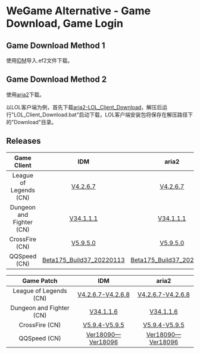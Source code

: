 # WeGame Alternative - Game Download, Game Login

## Game Download Method 1

使用[IDM](https://www.internetdownloadmanager.com/)导入.ef2文件下载。

## Game Download Method 2

使用[aria2](https://aria2.github.io/)下载。

以LOL客户端为例，首先下载[aria2-LOL_Client_Download](https://github.com/DongJiangYue-Team/WeGame-Alternative/releases/tag/LOL_Client_Download_V1.0.0)，解压后运行"LOL_Client_Download.bat"启动下载，LOL客户端安装包将保存在解压路径下的"Download"目录。

## Releases

| Game Client | IDM | aria2 |
| :---: | :---: | :---: | 
| League of Legends (CN) | [V4.2.6.7](https://github.com/DongJiangYue-Team/WeGame-Alternative/releases/tag/LOL_Client_Download_V1.0.0) | [V4.2.6.7](https://github.com/DongJiangYue-Team/WeGame-Alternative/releases/tag/LOL_Client_Download_V1.0.0) |
| Dungeon and Fighter (CN) | [V34.1.1.1](https://github.com/DongJiangYue-Team/WeGame-Alternative/releases/tag/DNF_Client_Download_V1.0.0) | [V34.1.1.1](https://github.com/DongJiangYue-Team/WeGame-Alternative/releases/tag/DNF_Client_Download_V1.0.0) |
| CrossFire (CN) | [V5.9.5.0](https://github.com/DongJiangYue-Team/WeGame-Alternative/releases/tag/CF_Client_Download_V1.0.0) | [V5.9.5.0](https://github.com/DongJiangYue-Team/WeGame-Alternative/releases/tag/CF_Client_Download_V1.0.0) |
| QQSpeed (CN) | [Beta175_Build37_20220113](https://github.com/DongJiangYue-Team/WeGame-Alternative/releases/tag/QQSpeed_Client_Download_V1.0.0) | [Beta175_Build37_20220113](https://github.com/DongJiangYue-Team/WeGame-Alternative/releases/tag/QQSpeed_Client_Download_V1.0.0) |

| Game Patch | IDM | aria2 |
| :---: | :---: | :---: | 
| League of Legends (CN) | [V4.2.6.7-V4.2.6.8](https://github.com/DongJiangYue-Team/WeGame-Alternative/releases/tag/LOL_Patch_Download_V1.0.0) | [V4.2.6.7-V4.2.6.8](https://github.com/DongJiangYue-Team/WeGame-Alternative/releases/tag/LOL_Patch_Download_V1.0.0) |
| Dungeon and Fighter (CN) | [V34.1.1.6](https://github.com/DongJiangYue-Team/WeGame-Alternative/releases/tag/DNF_Patch_Download_V1.0.0) | [V34.1.1.6](https://github.com/DongJiangYue-Team/WeGame-Alternative/releases/tag/DNF_Patch_Download_V1.0.0) |
| CrossFire (CN) | [V5.9.4-V5.9.5](https://github.com/DongJiangYue-Team/WeGame-Alternative/releases/tag/CF_Patch_Download_V1.0.0) | [V5.9.4-V5.9.5](https://github.com/DongJiangYue-Team/WeGame-Alternative/releases/tag/CF_Patch_Download_V1.0.0) |
| QQSpeed (CN) | [Ver18090—Ver18096](https://github.com/DongJiangYue-Team/WeGame-Alternative/releases/tag/QQSpeed_Patch_Download_V1.0.0) | [Ver18090—Ver18096](https://github.com/DongJiangYue-Team/WeGame-Alternative/releases/tag/QQSpeed_Patch_Download_V1.0.0) |